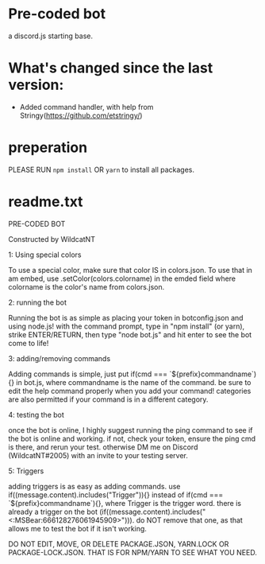 # Pre-coded bot
a discord.js starting base.

# What's changed since the last version:
- Added command handler, with help from Stringy(<https://github.com/etstringy/>)

# preperation
PLEASE RUN `npm install` OR `yarn` to install all packages.

# readme.txt
PRE-CODED BOT

Constructed by WildcatNT

1: Using special colors

To use a special color, make sure that color IS in colors.json. 
To use that in am embed, use .setColor(colors.colorname) in the 
emded field where colorname is the color's name from colors.json.

2: running the bot 

Running the bot is as simple as placing your token in botconfig.json
and using node.js! with the command prompt, type in "npm install" 
(or yarn), strike ENTER/RETURN, then type "node bot.js" and hit enter 
to see the bot come to life!

3: adding/removing commands

Adding commands is simple, just put if(cmd === \`${prefix}commandname\`){}
in bot.js, where commandname is the name of the command. be sure to edit
the help command properly when you add your command! categories are also
permitted if your command is in a different category.

4: testing the bot

once the bot is online, I highly suggest running the ping command to see if
the bot is online and working. if not, check your token, ensure the ping cmd
is there, and rerun your test. otherwise DM me on Discord (WildcatNT#2005) with
an invite to your testing server. 

5: Triggers

adding triggers is as easy as adding commands. use if((message.content).includes("Trigger")){}
instead of if(cmd === \`${prefix}commandname\`){}, where Trigger is the trigger word. there is already
a trigger on the bot (if((message.content).includes("<:MSBear:666128276061945909>"))). do NOT remove
that one, as that allows me to test the bot if it isn't working.

DO NOT EDIT, MOVE, OR DELETE PACKAGE.JSON, YARN.LOCK OR PACKAGE-LOCK.JSON. THAT IS FOR NPM/YARN TO SEE WHAT YOU NEED.